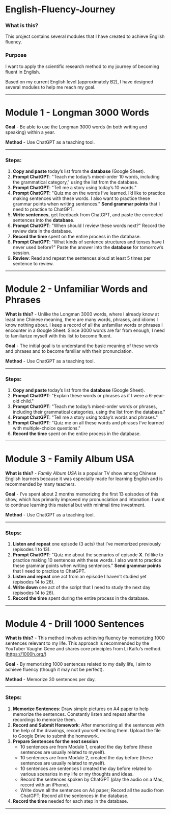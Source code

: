 # English-Fluency-Journey

### What is this?
This project contains several modules that I have created to achieve English fluency.

### Purpose
I want to apply the scientific research method to my journey of becoming fluent in English.

Based on my current English level (approximately B2), I have designed several modules to help me reach my goal.

---

# Module 1 - Longman 3000 Words 

**Goal** - Be able to use the Longman 3000 words (in both writing and speaking) within a year. 

**Method** - Use ChatGPT as a teaching tool.

---

### Steps:

1. **Copy and paste** today’s list from the **database** (Google Sheet).
2. **Prompt ChatGPT**: "Teach me today’s mixed-order 10 words, including the grammatical category," using the list from the database.
3. **Prompt ChatGPT**: "Tell me a story using today’s 10 words."
4. **Prompt ChatGPT**: "Quiz me on the words I’ve learned. I’d like to practice making sentences with these words. I also want to practice these grammar points when writing sentences." **Send grammar points** that I need to practice to ChatGPT.
5. **Write sentences**, get feedback from ChatGPT, and paste the corrected sentences into the **database**.
6. **Prompt ChatGPT**: "When should I review these words next?" Record the review date in the database.
7. **Record the time** spent on the entire process in the database.
8. **Prompt ChatGPT**: "What kinds of sentence structures and tenses have I never used before?" Paste the answer into the **database** for tomorrow’s session.
9. **Review**: Read and repeat the sentences aloud at least 5 times per sentence to review.

---

# Module 2 - Unfamiliar Words and Phrases

**What is this?** - Unlike the Longman 3000 words, where I already know at least one Chinese meaning, there are many words, phrases, and idioms I know nothing about. I keep a record of all the unfamiliar words or phrases I encounter in a Google Sheet. Since 3000 words are far from enough, I need to familiarize myself with this list to become fluent.

**Goal** - The initial goal is to understand the basic meaning of these words and phrases and to become familiar with their pronunciation.

**Method** - Use ChatGPT as a teaching tool.

---

### Steps:

1. **Copy and paste** today’s list from the **database** (Google Sheet).
2. **Prompt ChatGPT**: "Explain these words or phrases as if I were a 6-year-old child."
3. **Prompt ChatGPT**: "Teach me today’s mixed-order words or phrases, including their grammatical categories, using the list from the database."
4. **Prompt ChatGPT**: "Tell me a story using today’s words and phrases."
5. **Prompt ChatGPT**: "Quiz me on all these words and phrases I’ve learned with multiple-choice questions."
6. **Record the time** spent on the entire process in the database.

---

# Module 3 - Family Album USA

**What is this?** - *Family Album USA* is a popular TV show among Chinese English learners because it was especially made for learning English and is recommended by many teachers.

**Goal** - I’ve spent about 2 months memorizing the first 13 episodes of this show, which has primarily improved my pronunciation and intonation. I want to continue learning this material but with minimal time investment.

**Method** - Use ChatGPT as a teaching tool.

---

### Steps:

1. **Listen and repeat** one episode (3 acts) that I’ve memorized previously (episodes 1 to 13).
2. **Prompt ChatGPT**: "Quiz me about the scenarios of episode **X**. I’d like to practice making 10 sentences with these words. I also want to practice these grammar points when writing sentences." **Send grammar points** that I need to practice to ChatGPT.
3. **Listen and repeat** one act from an episode I haven’t studied yet (episodes 14 to 26).
4. **Write down** one act of the script that I need to study the next day (episodes 14 to 26).
5. **Record the time** spent during the entire process in the database.

---

# Module 4 - Drill 1000 Sentences

**What is this?** - This method involves achieving fluency by memorizing 1000 sentences relevant to my life. This approach is recommended by the YouTuber Vaughn Gene and shares core principles from Li Kaifu’s method. (https://1000h.org/)

**Goal** - By memorizing 1000 sentences related to my daily life, I aim to achieve fluency (though it may not be perfect).

**Method** - Memorize 30 sentences per day.

---

### Steps:

1. **Memorize Sentences**: Draw simple pictures on A4 paper to help memorize the sentences. Constantly listen and repeat after the recordings to memorize them.
2. **Record and Submit Homework**: After memorizing all the sentences with the help of the drawings, record yourself reciting them. Upload the file to Google Drive to submit the homework.
3. **Prepare Sentences for the next session** 
   - 10 sentences are from Module 1, created the day before (these sentences are usually related to myself).
   - 10 sentences are from Module 2, created the day before (these sentences are usually related to myself).
   - 10 sentences are sentences I created the day before related to various scenarios in my life or my thoughts and ideas.
   - Record the sentences spoken by ChatGPT (play the audio on a Mac, record with an iPhone).
   - Write down all the sentences on A4 paper; Record all the audio from ChatGPT; Record all the sentences in the database.
4. **Record the time** needed for each step in the database.

---


